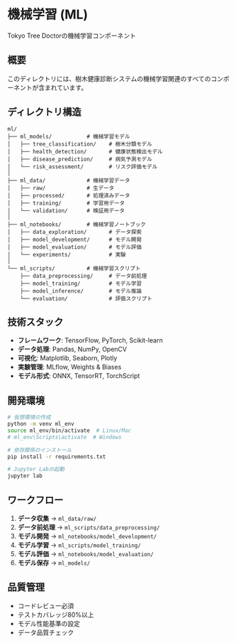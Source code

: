 # 機械学習 (ML)

Tokyo Tree Doctorの機械学習コンポーネント

## 概要

このディレクトリには、樹木健康診断システムの機械学習関連のすべてのコンポーネントが含まれています。

## ディレクトリ構造

```
ml/
├── ml_models/           # 機械学習モデル
│   ├── tree_classification/    # 樹木分類モデル
│   ├── health_detection/       # 健康状態検出モデル
│   ├── disease_prediction/     # 病気予測モデル
│   └── risk_assessment/        # リスク評価モデル
│
├── ml_data/             # 機械学習データ
│   ├── raw/             # 生データ
│   ├── processed/       # 処理済みデータ
│   ├── training/        # 学習用データ
│   └── validation/      # 検証用データ
│
├── ml_notebooks/        # 機械学習ノートブック
│   ├── data_exploration/       # データ探索
│   ├── model_development/      # モデル開発
│   ├── model_evaluation/       # モデル評価
│   └── experiments/            # 実験
│
└── ml_scripts/          # 機械学習スクリプト
    ├── data_preprocessing/     # データ前処理
    ├── model_training/         # モデル学習
    ├── model_inference/        # モデル推論
    └── evaluation/             # 評価スクリプト
```

## 技術スタック

- **フレームワーク**: TensorFlow, PyTorch, Scikit-learn
- **データ処理**: Pandas, NumPy, OpenCV
- **可視化**: Matplotlib, Seaborn, Plotly
- **実験管理**: MLflow, Weights & Biases
- **モデル形式**: ONNX, TensorRT, TorchScript

## 開発環境

```bash
# 仮想環境の作成
python -m venv ml_env
source ml_env/bin/activate  # Linux/Mac
# ml_env\Scripts\activate  # Windows

# 依存関係のインストール
pip install -r requirements.txt

# Jupyter Labの起動
jupyter lab
```

## ワークフロー

1. **データ収集** → `ml_data/raw/`
2. **データ前処理** → `ml_scripts/data_preprocessing/`
3. **モデル開発** → `ml_notebooks/model_development/`
4. **モデル学習** → `ml_scripts/model_training/`
5. **モデル評価** → `ml_notebooks/model_evaluation/`
6. **モデル保存** → `ml_models/`

## 品質管理

- コードレビュー必須
- テストカバレッジ80%以上
- モデル性能基準の設定
- データ品質チェック 